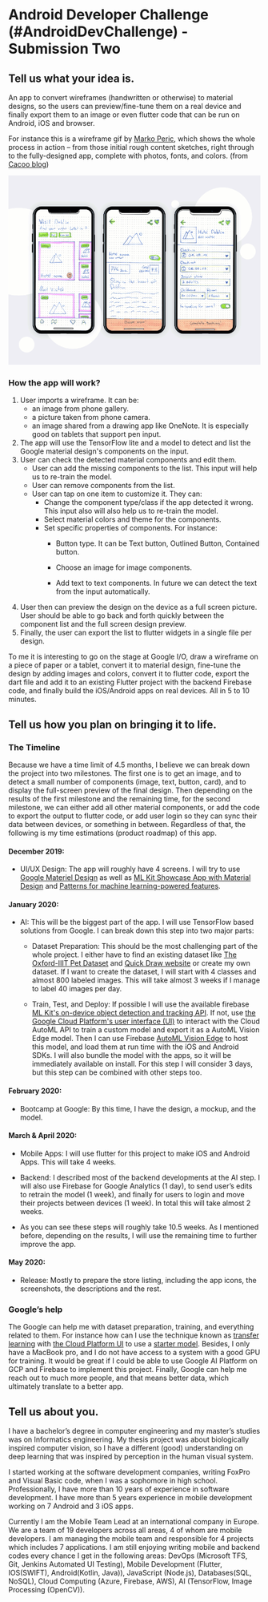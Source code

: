 # Android Developer Challenge (#AndroidDevChallenge) - Submission Two
 
## Tell us what your idea is.
 
An app to convert wireframes (handwritten or otherwise) to material designs, so the users can preview/fine-tune them on a real device and finally export them to an image or even flutter code that can be run on Android, iOS and browser.
 
For instance this is a wireframe gif by [Marko Peric](https://dribbble.com/shots/5036975-Visit-Dublin-iOS-Application), which shows the whole process in action – from those initial rough content sketches, right through to the fully-designed app, complete with photos, fonts, and colors. (from [Cacoo blog](https://dribbble.com/shots/5036975-Visit-Dublin-iOS-Application))

<p align="center"><img width="800px" src="img/dribbble.gif" alt="wireframe gif by Marko Peric at https://dribbble.com/shots/5036975-Visit-Dublin-iOS-Application"></p>
 
### How the app will work?
 
1. User imports a wireframe. It can be:
   - an image from phone gallery.
   - a picture taken from phone camera.
   - an image shared from a drawing app like OneNote. It is especially good on tablets that support pen input.
2. The app will use the TensorFlow lite and a model to detect and list the Google material design's components on the input.
3. User can check the detected material components and edit them.
   - User can add the missing components to the list. This input will help us to re-train the model.
   - User can remove components from the list.
   - User can tap on one item to customize it. They can:
       - Change the component type/class if the app detected it wrong. This input also will also help us to re-train the model.
       - Select material colors and theme for the components.
       - Set specific properties of components. For instance:
           - Button type. It can be Text button, Outlined Button, Contained button.
           - Choose an image for image components.
 
           - Add text to text components. In future we can detect the text from the input automatically.
4. User then can preview the design on the device as a full screen picture. User should be able to go back and forth quickly between the component list and the full screen design preview.
5. Finally, the user can export the list to flutter widgets in a single file per design.
 
To me it is interesting to go on the stage at Google I/O, draw a wireframe on a piece of paper or a tablet, convert it to material design, fine-tune the design by adding images and colors, convert it to flutter code, export the dart file and add it to an existing Flutter project with the backend Firebase code, and finally build the iOS/Android apps on real devices. All in 5 to 10 minutes.
 
## Tell us how you plan on bringing it to life.
 
### The Timeline
 
Because we have a time limit of 4.5 months, I believe we can break down the project into two milestones. The first one is to get an image, and to detect a small number of components (image, text, button, card), and to display the full-screen preview of the final design. Then depending on the results of the first milestone and the remaining time, for the second milestone, we can either add all other material components, or add the code to export the output to flutter code, or add user login so they can sync their data between devices, or something in between. Regardless of that, the following is my time estimations (product roadmap) of this app.

#### December 2019:
- UI/UX Design: The app will roughly have 4 screens. I will try to use [Google Materiel Design](https://material.io/design/) as well as [ML Kit Showcase App with Material Design](https://github.com/firebase/mlkit-material-android) and [Patterns for machine learning-powered features](https://material.io/collections/machine-learning/).

#### January 2020:
- AI: This will be the biggest part of the app. I will use TensorFlow based solutions from Google. I can break down this step into two major parts:
 
   - Dataset Preparation: This should be the most challenging part of the whole project. I either have to find an existing dataset like [The Oxford-IIIT Pet Dataset](http://www.robots.ox.ac.uk/~vgg/data/pets/) and [Quick Draw website](https://quickdraw.withgoogle.com/data) or create my own dataset. If I want to create the dataset, I will start with 4 classes and almost 800 labeled images. This will take almost 3 weeks if I manage to label 40 images per day.
 
  - Train, Test, and Deploy: If possible I will use the available firebase [ML Kit's on-device object detection and tracking API](https://firebase.google.com/docs/ml-kit/object-detection). If not, use [the Google Cloud Platform's user interface (UI)](https://cloud.google.com/vision/automl/object-detection/docs/edge-quickstart) to interact with the Cloud AutoML API to train a custom model and export it as a AutoML Vision Edge model. Then I can use Firebase [AutoML Vision Edge](https://firebase.google.com/docs/ml-kit/train-image-labeler) to host this model, and load them at run time with the iOS and Android SDKs. I will also bundle the model with the apps, so it will be immediately available on install. For this step I will consider 3 days, but this step can be combined with other steps too.

#### February 2020:

- Bootcamp at Google: By this time, I have the design, a mockup, and the model. 

#### March & April 2020:

- Mobile Apps: I will use flutter for this project to make iOS and Android Apps. This will take 4 weeks.

- Backend: I described most of the backend developments at the AI step. I will also use Firebase for Google Analytics (1 day), to send user’s edits to retrain the model (1 week), and finally for users to login and move their projects between devices (1 week). In total this will take almost 2 weeks.

- As you can see these steps will roughly take 10.5 weeks. As I mentioned before, depending on the results, I will use the remaining time to further improve the app.

#### May 2020: 

- Release: Mostly to prepare the store listing, including the app icons, the screenshots, the descriptions and the rest.


### Google’s help
 
The Google can help me with dataset preparation, training, and everything related to them. For instance how can I use the technique known as [transfer learning](https://www.tensorflow.org/lite/models/object_detection/overview) with [the Cloud Platform UI](https://cloud.google.com/vision/automl/object-detection/docs/edge-quickstart) to use a [starter model](https://www.tensorflow.org/lite/models/object_detection/overview#starter_model). Besides, I only have a MacBook pro, and I do not have access to a system with a good GPU for training. It would be great if I could be able to use Google AI Platform on GCP and Firebase to implement this project. Finally, Google can help me reach out to much more people, and that means better data, which ultimately translate to a better app.
 
## Tell us about you.
 
I have a bachelor’s degree in computer engineering and my master’s studies was on Informatics engineering. My thesis project was about biologically inspired computer vision, so I have a different (good) understanding on deep learning that was inspired by perception in the human visual system.
 
I started working at the software development companies, writing FoxPro and Visual Basic code, when I was a sophomore in high school. Professionally, I have more than 10 years of experience in software development. I have more than 5 years experience in mobile development working on 7 Android and 3 iOS apps.
 
Currently I am the Mobile Team Lead at an international company in Europe. We are a team of 19 developers across all areas, 4 of whom are mobile developers. I am managing the mobile team and responsible for 4 projects which includes 7 applications. I am still enjoying writing mobile and backend codes every chance I get in the following areas: DevOps (Microsoft TFS, Git, Jenkins Automated UI Testing), Mobile Development (Flutter, IOS(SWIFT), Android(Kotlin, Java)), JavaScript (Node.js), Databases(SQL, NoSQL), Cloud Computing (Azure, Firebase, AWS), AI (TensorFlow, Image Processing (OpenCV)).
